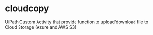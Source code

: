 # cloudcopy
UiPath Custom Activity that provide function to upload/download file to Cloud Storage (Azure and AWS S3)
